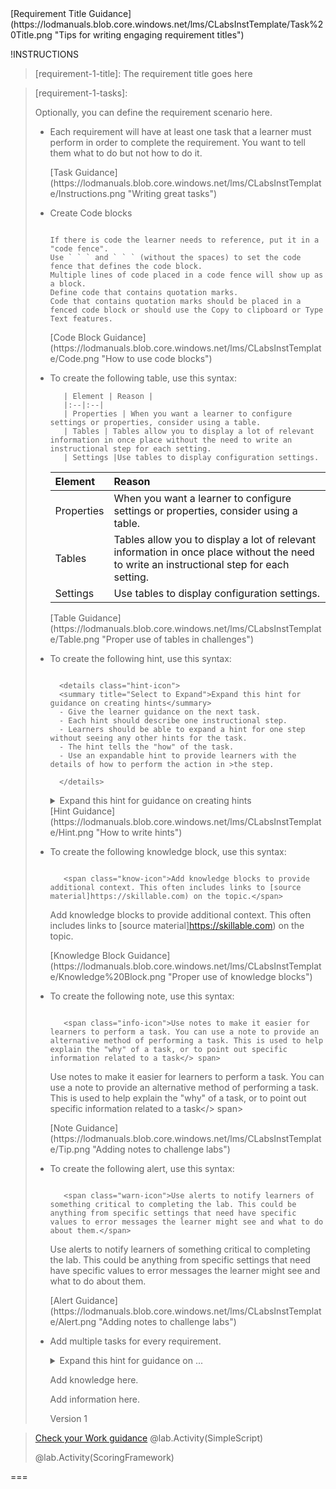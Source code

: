 <span class="guidance">
[Requirement Title Guidance](https://lodmanuals.blob.core.windows.net/lms/CLabsInstTemplate/Task%20Title.png "Tips for writing engaging requirement titles")
</span>


!INSTRUCTIONS[](https://raw.githubusercontent.com/LODSContent/Challenge-V2-Framework/master/Templates/Requirements/Requirement1.md)

>[requirement-1-title]:  The requirement title goes here

>[requirement-1-tasks]:
> 
> 
> 
> 
> Optionally, you can define the requirement scenario here.
> 
>- Each requirement will have at least one task that a learner must perform in order to complete the requirement. You want to tell them what to do but not how to do it.
> 
>   <span class="guidance">
>    [Task Guidance](https://lodmanuals.blob.core.windows.net/lms/CLabsInstTemplate/Instructions.png "Writing great tasks")
>   </span>
>
>- Create Code blocks
>
>   ```-linenums
>   
>   If there is code the learner needs to reference, put it in a "code fence".
>   Use ` ` ` and ` ` ` (without the spaces) to set the code fence that defines the code block.
>   Multiple lines of code placed in a code fence will show up as a block.
>   Define code that contains quotation marks. 
>   Code that contains quotation marks should be placed in a fenced code block or should use the Copy to clipboard or Type Text features.
>   ```
> 
>   <span class="guidance">
>   [Code Block Guidance](https://lodmanuals.blob.core.windows.net/lms/CLabsInstTemplate/Code.png "How to use code blocks")
>   </span>
> 
>- To create the following table, use this syntax:
> 
>   ```
>      | Element | Reason |
>      |:--|:--|
>      | Properties | When you want a learner to configure settings or properties, consider using a table. 
>      | Tables | Tables allow you to display a lot of relevant information in once place without the need to write an instructional step for each setting. 
>      | Settings |Use tables to display configuration settings. 
>   ```
>   
>      | Element | Reason |
>      |:--|:--|
>      | Properties | When you want a learner to configure settings or properties, consider using a table. 
>      | Tables | Tables allow you to display a lot of relevant information in once place without the need to write an instructional step for each setting. 
>      | Settings |Use tables to display configuration settings. 
>   
>   <span class="guidance">
>    [Table Guidance](https://lodmanuals.blob.core.windows.net/lms/CLabsInstTemplate/Table.png "Proper use of tables in challenges")
>   </span>
> 
>- To create the following hint, use this syntax:
>
>   ```
>   
>     <details class="hint-icon">
>     <summary title="Select to Expand">Expand this hint for guidance on creating hints</summary>
>     - Give the learner guidance on the next task.
>     - Each hint should describe one instructional step. 
>     - Learners should be able to expand a hint for one step without seeing any other hints for the task.
>     - The hint tells the "how" of the task.
>     - Use an expandable hint to provide learners with the details of how to perform the action in >the step. 
>         
>     </details>
>   
>   ```
>   
>     <details class="hint-icon">
>     <summary title="Select to Expand">Expand this hint for guidance on creating hints</summary>
>     - Give the learner guidance on the next task.
>     - Each hint should describe one instructional step. 
>     - Learners should be able to expand a hint for one step without seeing any other hints for the task.
>     - The hint tells the "how" of the task.
>     - Use an expandable hint to provide learners with the details of how to perform the action in >the step. 
>      
>     </details>
>   
>   <span class="guidance">
>   [Hint Guidance](https://lodmanuals.blob.core.windows.net/lms/CLabsInstTemplate/Hint.png "How to write hints")
>   </span>
> 
>- To create the following knowledge block, use this syntax:
> 
>   ```
>   
>      <span class="know-icon">Add knowledge blocks to provide additional context. This often includes links to [source material]https://skillable.com) on the topic.</span>
>   
>   ```
>   
>      <span class="know-icon">Add knowledge blocks to provide additional context. This often includes links to [source material]https://skillable.com) on the topic.</span>
>   
>   <span class="guidance">
>   [Knowledge Block Guidance](https://lodmanuals.blob.core.windows.net/lms/CLabsInstTemplate/Knowledge%20Block.png "Proper use of knowledge blocks")
>   </span>
> 
>- To create the following note, use this syntax:
> 
>   ```
>   
>      <span class="info-icon">Use notes to make it easier for learners to perform a task. You can use a note to provide an alternative method of performing a task. This is used to help explain the "why" of a task, or to point out specific information related to a task</> span>
>   
>   ```
>   
>      <span class="info-icon">Use notes to make it easier for learners to perform a task. You can use a note to provide an alternative method of performing a task. This is used to help explain the "why" of a task, or to point out specific information related to a task</> span>
>   
>   <span class="guidance">
>     [Note Guidance](https://lodmanuals.blob.core.windows.net/lms/CLabsInstTemplate/Tip.png "Adding notes to challenge labs")
>   </span>
> 
> 
>- To create the following alert, use this syntax:
>   
>   ```
>   
>      <span class="warn-icon">Use alerts to notify learners of something critical to completing the lab. This could be anything from specific settings that need have specific values to error messages the learner might see and what to do about them.</span>
>   
>   ```
>   
>   <span class="warn-icon">Use alerts to notify learners of something critical to completing the lab. This could be anything from specific settings that need have specific values to error messages the learner might see and what to do about them.</span>
>   
>   <span class="guidance">
>     [Alert Guidance](https://lodmanuals.blob.core.windows.net/lms/CLabsInstTemplate/Alert.png "Adding notes to challenge labs")
>   </span>
> 
> 
> 
>- Add multiple tasks for every requirement.
>   
>   <details class="hint-icon">
>   <summary title="Select to Expand">Expand this hint for guidance on ...</summary>
>   Give the learner guidance on the next task.
>   
>   </details>
>   
>   <span class="know-icon">Add knowledge here.</span>
>   
>   <span class="info-icon">Add information here.</span>
> 
>   Version 1

>[requirement-1-check-your-work]: 
>   <span class="guidance">
>   [Check your Work guidance](https://lodmanuals.blob.core.windows.net/lms/CLabsInstTemplate/Check%20Your%20Work.png "How to help learners validate their work with Check Your Work entries")
>   </span>
> @lab.Activity(SimpleScript) 
>
> @lab.Activity(ScoringFramework)

 ===
